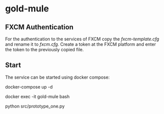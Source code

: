 # gold-mule

## FXCM Authentication
For the authentication to the services of FXCM copy the *fxcm-template.cfg* and rename it to *fxcm.cfg*. Create a token at the FXCM platform and enter the token to the previously copied file.


## Start
The service can be started using docker compose:

docker-compose up -d

docker exec -it gold-mule bash

python src/prototype_one.py